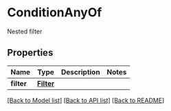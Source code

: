 # ConditionAnyOf

Nested filter
## Properties
Name | Type | Description | Notes
------------ | ------------- | ------------- | -------------
**filter** | [**Filter**](Filter.md) |  | 

[[Back to Model list]](../README.md#documentation-for-models) [[Back to API list]](../README.md#documentation-for-api-endpoints) [[Back to README]](../README.md)


